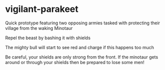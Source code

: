 # vigilant-parakeet

Quick prototype featuring two opposing armies tasked with protecting their village from the waking Minotaur

Repel the beast by bashing it with shields

The mighty bull will start to see red and charge if this happens too much

Be careful, your shields are only strong from the front. If the minotaur gets around or through your shields then be prepared to lose some men!

